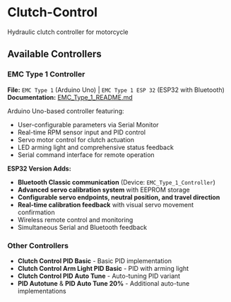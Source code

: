 # Clutch-Control
Hydraulic clutch controller for motorcycle

## Available Controllers

### EMC Type 1 Controller 
**File:** `EMC Type 1` (Arduino Uno) | `EMC Type 1 ESP 32` (ESP32 with Bluetooth)  
**Documentation:** [EMC_Type_1_README.md](EMC_Type_1_README.md)

Arduino Uno-based controller featuring:
- User-configurable parameters via Serial Monitor
- Real-time RPM sensor input and PID control
- Servo motor control for clutch actuation
- LED arming light and comprehensive status feedback
- Serial command interface for remote operation

**ESP32 Version Adds:**
- **Bluetooth Classic communication** (Device: `EMC_Type_1_Controller`)
- **Advanced servo calibration system** with EEPROM storage
- **Configurable servo endpoints, neutral position, and travel direction**
- **Real-time calibration feedback** with visual servo movement confirmation
- Wireless remote control and monitoring
- Simultaneous Serial and Bluetooth feedback

### Other Controllers
- **Clutch Control PID Basic** - Basic PID implementation
- **Clutch Control Arm Light PID Basic** - PID with arming light
- **Clutch Control PID Auto Tune** - Auto-tuning PID variant
- **PID Autotune** & **PID Auto Tune 20%** - Additional auto-tune implementations
